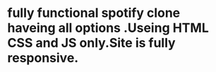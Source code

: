 # fully functional spotify clone haveing all options .Useing HTML CSS and JS only.Site is fully responsive.
